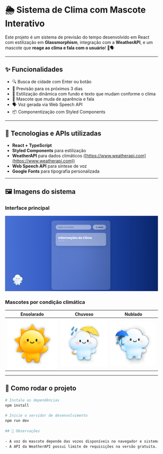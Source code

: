 # 🌦️ Sistema de Clima com Mascote Interativo

Este projeto é um sistema de previsão do tempo desenvolvido em React com estilização em **Glassmorphism**, integração com a **WeatherAPI**, e um mascote que **reage ao clima e fala com o usuário**! 🐾🗣️

---

## ✨ Funcionalidades

- 🔍 Busca de cidade com Enter ou botão
- 📅 Previsão para os próximos 3 dias
- 🎨 Estilização dinâmica com fundo e texto que mudam conforme o clima
- 🧸 Mascote que muda de aparência e fala 
- 🗣️ Voz gerada via Web Speech API
- 📦 Componentização com Styled Components

---

## 🧠 Tecnologias e APIs utilizadas

- **React + TypeScript**
- **Styled Components** para estilização
- **WeatherAPI** para dados climáticos ([https://www.weatherapi.com](https://www.weatherapi.com))
- **Web Speech API** para síntese de voz
- **Google Fonts** para tipografia personalizada

---

## 🖼️ Imagens do sistema

### Interface principal
![Interface do sistema](./public/interface.png)

### Mascotes por condição climática

| Ensolarado | Chuvoso | Nublado |
|------------|---------|---------|
| ![Sol](./public/solzinho.png) | ![Chuva](./public/chuvoso.png) | ![Nublado](./public/nublado.png) |

---

## 🚀 Como rodar o projeto

```bash
# Instale as dependências
npm install

# Inicie o servidor de desenvolvimento
npm run dev

## 📌 Observações

- A voz do mascote depende das vozes disponíveis no navegador e sistema operacional.
- A API da WeatherAPI possui limite de requisições na versão gratuita.